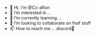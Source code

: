 - 👋 Hi, I’m @Cc-afton
- 👀 I’m interested in ...
- 🌱 I’m currently learning ...
- 💞️ I’m looking to collaborate on fnaf stuff
- 📫 How to reach me ... discord🤪

<!---
Cc-afton/Cc-afton is a ✨ special ✨ repository because its `README.md` (this file) appears on your GitHub profile.
You can click the Preview link to take a look at your changes.
--->
